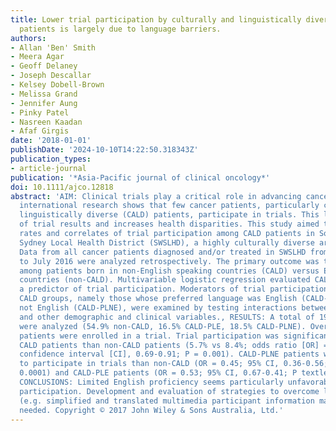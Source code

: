 ```yaml
---
title: Lower trial participation by culturally and linguistically diverse (CALD) cancer
  patients is largely due to language barriers.
authors:
- Allan 'Ben' Smith
- Meera Agar
- Geoff Delaney
- Joseph Descallar
- Kelsey Dobell-Brown
- Melissa Grand
- Jennifer Aung
- Pinky Patel
- Nasreen Kaadan
- Afaf Girgis
date: '2018-01-01'
publishDate: '2024-10-10T14:22:50.318343Z'
publication_types:
- article-journal
publication: '*Asia-Pacific journal of clinical oncology*'
doi: 10.1111/ajco.12818
abstract: 'AIM: Clinical trials play a critical role in advancing cancer care, but
  international research shows that few cancer patients, particularly culturally and
  linguistically diverse (CALD) patients, participate in trials. This limits generalizability
  of trial results and increases health disparities. This study aimed to establish
  rates and correlates of trial participation among CALD patients in South Western
  Sydney Local Health District (SWSLHD), a highly culturally diverse area., METHODS:
  Data from all cancer patients diagnosed and/or treated in SWSLHD from January 2006
  to July 2016 were analyzed retrospectively. The primary outcome was trial enrolment
  among patients born in non-English speaking countries (CALD) versus English speaking
  countries (non-CALD). Multivariable logistic regression evaluated CALD status as
  a predictor of trial participation. Moderators of trial participation by the different
  CALD groups, namely those whose preferred language was English (CALD-PLE) or was
  not English (CALD-PLNE), were examined by testing interactions between CALD status
  and other demographic and clinical variables., RESULTS: A total of 19 453 patients
  were analyzed (54.9% non-CALD, 16.5% CALD-PLE, 18.5% CALD-PLNE). Overall, 7.4% of
  patients were enrolled in a trial. Trial participation was significantly lower in
  CALD patients than non-CALD patients (5.7% vs 8.4%; odds ratio [OR] = 0.80; 95%
  confidence interval [CI], 0.69-0.91; P = 0.001). CALD-PLNE patients were less likely
  to participate in trials than non-CALD (OR = 0.45; 95% CI, 0.36-0.56; P textless
  0.0001) and CALD-PLE patients (OR = 0.53; 95% CI, 0.67-0.41; P textless 0.0001).,
  CONCLUSIONS: Limited English proficiency seems particularly unfavorable to trial
  participation. Development and evaluation of strategies to overcome language barriers
  (e.g. simplified and translated multimedia participant information materials) is
  needed. Copyright © 2017 John Wiley & Sons Australia, Ltd.'
---
```

